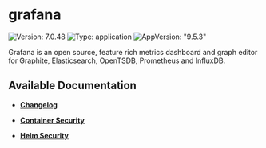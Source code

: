 # grafana

![Version: 7.0.48](https://img.shields.io/badge/Version-7.0.48-informational?style=flat-square) ![Type: application](https://img.shields.io/badge/Type-application-informational?style=flat-square) ![AppVersion: "9.5.3"](https://img.shields.io/badge/AppVersion-"9.5.3"-informational?style=flat-square)

Grafana is an open source, feature rich metrics dashboard and graph editor for Graphite, Elasticsearch, OpenTSDB, Prometheus and InfluxDB.

## Available Documentation

- [**Changelog**](CHANGELOG)

- [**Container Security**](container-security)

- [**Helm Security**](helm-security)

